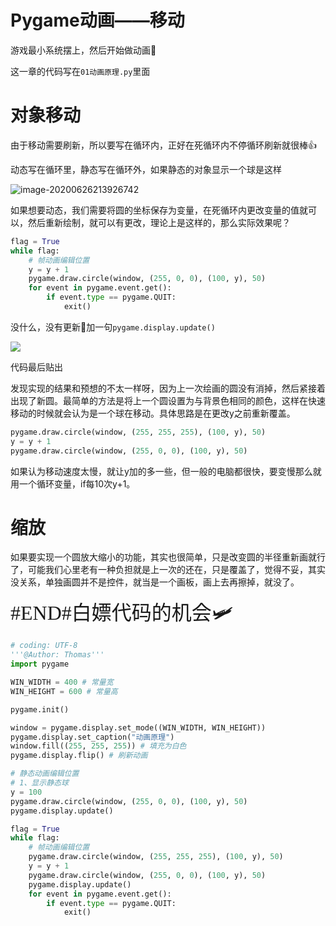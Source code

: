 # Pygame动画——移动

游戏最小系统摆上，然后开始做动画:muscle:

这一章的代码写在`01动画原理.py`里面

# 对象移动

由于移动需要刷新，所以要写在循环内，正好在死循环内不停循环刷新就很棒:+1:

动态写在循环里，静态写在循环外，如果静态的对象显示一个球是这样

![image-20200626213926742](E:\ProgramThomas\Coding-Notes\Python-Notes\Pygame\前锋教育-Bilibili\动画和事件\image-20200626213926742.png)

如果想要动态，我们需要将圆的坐标保存为变量，在死循环内更改变量的值就可以，然后重新绘制，就可以有更改，理论上是这样的，那么实际效果呢？

```python
flag = True
while flag:
	# 帧动画编辑位置
	y = y + 1
	pygame.draw.circle(window, (255, 0, 0), (100, y), 50)
	for event in pygame.event.get():
		if event.type == pygame.QUIT:
			exit()
```



没什么，没有更新:slightly_smiling_face:加一句`pygame.display.update()`

![](E:\ProgramThomas\Coding-Notes\Python-Notes\Pygame\前锋教育-Bilibili\动画和事件\逐帧动画-Pygame红圆条y轴移动.gif)

代码最后贴出

发现实现的结果和预想的不太一样呀，因为上一次绘画的圆没有消掉，然后紧接着出现了新圆。最简单的方法是将上一个圆设置为与背景色相同的颜色，这样在快速移动的时候就会认为是一个球在移动。具体思路是在更改y之前重新覆盖。

```python
pygame.draw.circle(window, (255, 255, 255), (100, y), 50)
y = y + 1
pygame.draw.circle(window, (255, 0, 0), (100, y), 50)
```

如果认为移动速度太慢，就让y加的多一些，但一般的电脑都很快，要变慢那么就用一个循环变量，if每10次y+1。

# 缩放

如果要实现一个圆放大缩小的功能，其实也很简单，只是改变圆的半径重新画就行了，可能我们心里老有一种负担就是上一次的还在，只是覆盖了，觉得不妥，其实没关系，单独画圆并不是控件，就当是一个画板，画上去再擦掉，就没了。

<font size=6 face="等线">#END#白嫖代码的机会:small_airplane:</font>

```python
# coding: UTF-8
'''@Author: Thomas'''
import pygame

WIN_WIDTH = 400 # 常量宽
WIN_HEIGHT = 600 # 常量高

pygame.init()

window = pygame.display.set_mode((WIN_WIDTH, WIN_HEIGHT))
pygame.display.set_caption("动画原理")
window.fill((255, 255, 255)) # 填充为白色
pygame.display.flip() # 刷新动画

# 静态动画编辑位置
# 1、显示静态球
y = 100
pygame.draw.circle(window, (255, 0, 0), (100, y), 50)
pygame.display.update()

flag = True
while flag:
	# 帧动画编辑位置
	pygame.draw.circle(window, (255, 255, 255), (100, y), 50)
	y = y + 1
	pygame.draw.circle(window, (255, 0, 0), (100, y), 50)
	pygame.display.update()
	for event in pygame.event.get():
		if event.type == pygame.QUIT:
			exit()
```

